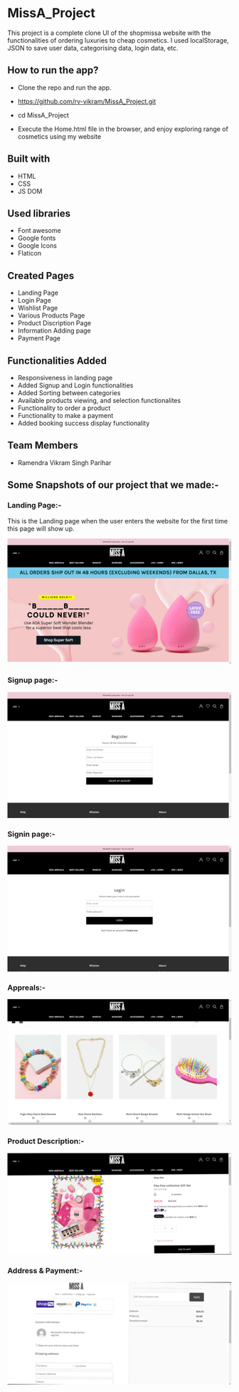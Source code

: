 # MissA_Project
This project is a complete clone UI of the shopmissa website with the functionalities of ordering luxuries to cheap cosmetics. I used localStorage, JSON to save user data, categorising data, login data, etc.

## How to run the app?
 - Clone the repo and run the app.
  
 - https://github.com/rv-vikram/MissA_Project.git

 - cd MissA_Project

 - Execute the Home.html file in the browser, and enjoy exploring range of cosmetics using my website
  


## Built with

 - HTML
 - CSS
 - JS DOM


## Used libraries

  - Font awesome
  - Google fonts
  - Google Icons
  - Flaticon


## Created Pages 

 - Landing Page
 - Login Page
 - Wishlist Page
 - Various Products Page
 - Product Discription Page
 - Information Adding page
 - Payment Page


## Functionalities Added

 - Responsiveness in landing page
- Added Signup and Login functionalities
- Added Sorting between categories
- Available products viewing, and selection functionalites
- Functionality to order a product
- Functionality to make a payment
- Added booking success display functionality


## Team Members 

 - Ramendra Vikram Singh Parihar


## Some Snapshots of our project that we made:-

###  Landing Page:- 


This is the Landing page when the user enters the website for the first time this page will show up.

![landing](./Arrivals+Discription/Readme/Screenshot%20(364).png)

###  Signup page:-

![2021-11-13 (6)](./Arrivals+Discription/Readme/Screenshot%20(366).png)

### Signin page:-

![2021-11-13 (2)](./Arrivals+Discription/Readme/Screenshot%20(365).png)

### Appreals:-

![2021-11-13 (3)](./Arrivals+Discription/Readme/Screenshot%20(367).png)


### Product Description:-


![2021-11-13 (5)](./Arrivals+Discription/Readme/Screenshot%20(368).png)

### Address & Payment:-


![2021-11-13 (5)](./Arrivals+Discription/Readme/Screenshot%20(369).png)

